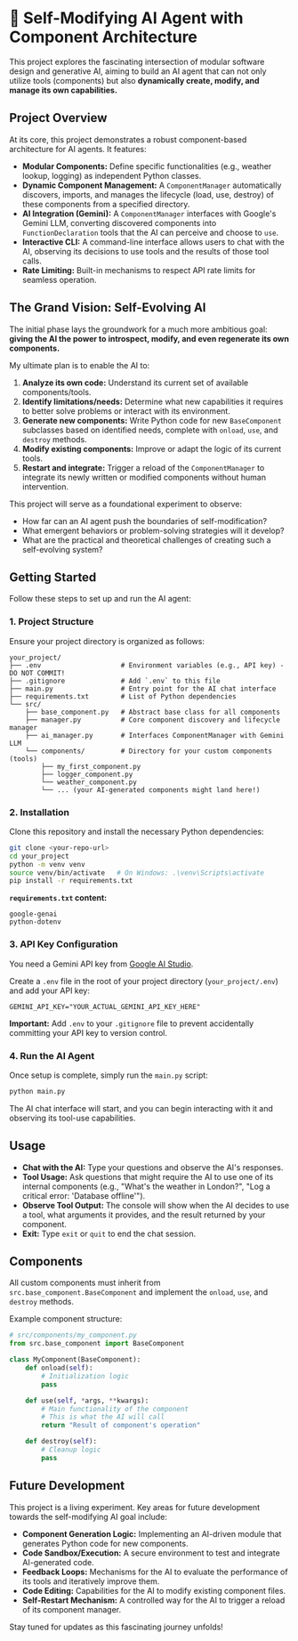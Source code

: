 # 🤖 Self-Modifying AI Agent with Component Architecture

This project explores the fascinating intersection of modular software design and generative AI, aiming to build an AI agent that can not only utilize tools (components) but also **dynamically create, modify, and manage its own capabilities.**

## Project Overview

At its core, this project demonstrates a robust component-based architecture for AI agents. It features:

*   **Modular Components:** Define specific functionalities (e.g., weather lookup, logging) as independent Python classes.
*   **Dynamic Component Management:** A `ComponentManager` automatically discovers, imports, and manages the lifecycle (load, use, destroy) of these components from a specified directory.
*   **AI Integration (Gemini):** A `ComponentManager` interfaces with Google's Gemini LLM, converting discovered components into `FunctionDeclaration` tools that the AI can perceive and choose to `use`.
*   **Interactive CLI:** A command-line interface allows users to chat with the AI, observing its decisions to use tools and the results of those tool calls.
*   **Rate Limiting:** Built-in mechanisms to respect API rate limits for seamless operation.

## The Grand Vision: Self-Evolving AI

The initial phase lays the groundwork for a much more ambitious goal: **giving the AI the power to introspect, modify, and even regenerate its own components.**

My ultimate plan is to enable the AI to:

1.  **Analyze its own code:** Understand its current set of available components/tools.
2.  **Identify limitations/needs:** Determine what new capabilities it requires to better solve problems or interact with its environment.
3.  **Generate new components:** Write Python code for new `BaseComponent` subclasses based on identified needs, complete with `onload`, `use`, and `destroy` methods.
4.  **Modify existing components:** Improve or adapt the logic of its current tools.
5.  **Restart and integrate:** Trigger a reload of the `ComponentManager` to integrate its newly written or modified components without human intervention.

This project will serve as a foundational experiment to observe:
*   How far can an AI agent push the boundaries of self-modification?
*   What emergent behaviors or problem-solving strategies will it develop?
*   What are the practical and theoretical challenges of creating such a self-evolving system?

## Getting Started

Follow these steps to set up and run the AI agent:

### 1. Project Structure

Ensure your project directory is organized as follows:

```
your_project/
├── .env                    # Environment variables (e.g., API key) - DO NOT COMMIT!
├── .gitignore              # Add `.env` to this file
├── main.py                 # Entry point for the AI chat interface
├── requirements.txt        # List of Python dependencies
└── src/
    ├── base_component.py   # Abstract base class for all components
    ├── manager.py          # Core component discovery and lifecycle manager
    ├── ai_manager.py       # Interfaces ComponentManager with Gemini LLM
    └── components/         # Directory for your custom components (tools)
        ├── my_first_component.py
        ├── logger_component.py
        └── weather_component.py
        └── ... (your AI-generated components might land here!)
```

### 2. Installation

Clone this repository and install the necessary Python dependencies:

```bash
git clone <your-repo-url>
cd your_project
python -m venv venv
source venv/bin/activate   # On Windows: .\venv\Scripts\activate
pip install -r requirements.txt
```

**`requirements.txt` content:**
```
google-genai
python-dotenv
```

### 3. API Key Configuration

You need a Gemini API key from [Google AI Studio](https://aistudio.google.com/app/apikey).

Create a `.env` file in the root of your project directory (`your_project/.env`) and add your API key:

```
GEMINI_API_KEY="YOUR_ACTUAL_GEMINI_API_KEY_HERE"
```

**Important:** Add `.env` to your `.gitignore` file to prevent accidentally committing your API key to version control.

### 4. Run the AI Agent

Once setup is complete, simply run the `main.py` script:

```bash
python main.py
```

The AI chat interface will start, and you can begin interacting with it and observing its tool-use capabilities.

## Usage

*   **Chat with the AI:** Type your questions and observe the AI's responses.
*   **Tool Usage:** Ask questions that might require the AI to use one of its internal components (e.g., "What's the weather in London?", "Log a critical error: 'Database offline'").
*   **Observe Tool Output:** The console will show when the AI decides to use a tool, what arguments it provides, and the result returned by your component.
*   **Exit:** Type `exit` or `quit` to end the chat session.

## Components

All custom components must inherit from `src.base_component.BaseComponent` and implement the `onload`, `use`, and `destroy` methods.

Example component structure:

```python
# src/components/my_component.py
from src.base_component import BaseComponent

class MyComponent(BaseComponent):
    def onload(self):
        # Initialization logic
        pass

    def use(self, *args, **kwargs):
        # Main functionality of the component
        # This is what the AI will call
        return "Result of component's operation"

    def destroy(self):
        # Cleanup logic
        pass
```

## Future Development

This project is a living experiment. Key areas for future development towards the self-modifying AI goal include:

*   **Component Generation Logic:** Implementing an AI-driven module that generates Python code for new components.
*   **Code Sandbox/Execution:** A secure environment to test and integrate AI-generated code.
*   **Feedback Loops:** Mechanisms for the AI to evaluate the performance of its tools and iteratively improve them.
*   **Code Editing:** Capabilities for the AI to modify existing component files.
*   **Self-Restart Mechanism:** A controlled way for the AI to trigger a reload of its component manager.

Stay tuned for updates as this fascinating journey unfolds!
